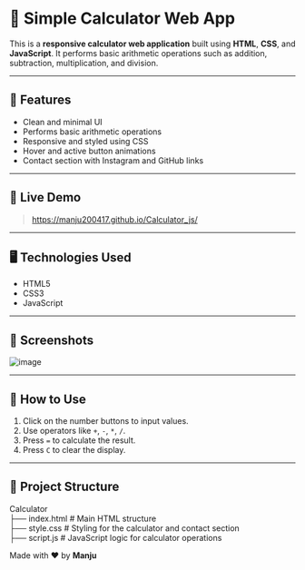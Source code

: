 # 🧮 Simple Calculator Web App

This is a **responsive calculator web application** built using **HTML**, **CSS**, and **JavaScript**. It performs basic arithmetic operations such as addition, subtraction, multiplication, and division.

---

## 🔧 Features

- Clean and minimal UI
- Performs basic arithmetic operations
- Responsive and styled using CSS
- Hover and active button animations
- Contact section with Instagram and GitHub links

---

## 🚀 Live Demo

>  https://manju200417.github.io/Calculator_js/

---

## 🖥️ Technologies Used

- HTML5
- CSS3
- JavaScript

---

## 📸 Screenshots


![image](https://github.com/user-attachments/assets/db20aeca-44e3-4f3e-a1fb-cdac3c98f255)


---

## 🧠 How to Use

1. Click on the number buttons to input values.
2. Use operators like `+`, `-`, `*`, `/`.
3. Press `=` to calculate the result.
4. Press `C` to clear the display.

---

## 📂 Project Structure 

Calculator  
├── index.html   # Main HTML structure   
├── style.css    # Styling for the calculator and contact section  
├── script.js    # JavaScript logic for calculator operations   


Made with ❤️ by **Manju**

